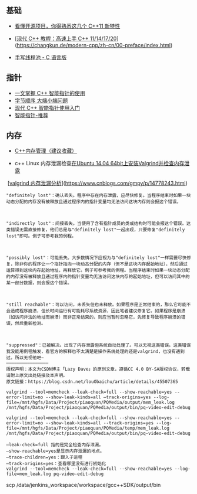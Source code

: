 

## 基础

- [看懂开源项目，你得熟悉这几个 C++11 新特性](https://mp.weixin.qq.com/s/0oATTaOvBkuvGbAIzc3zNw)

- [[现代 C++ 教程：高速上手 C++ 11/14/17/20](https://changkun.de/modern-cpp/)](https://changkun.de/modern-cpp/zh-cn/00-preface/index.html)
- [手写线程池 - C 语言版](https://mp.weixin.qq.com/s/e-cMA4T2t8b8-87fsEYtqQ)

## 指针

- [一文掌握 C++ 智能指针的使用](https://mp.weixin.qq.com/s/rAeIMQUhwpc6Or9NpocSZA)
- [字节顺序 大端小端问题](https://mp.weixin.qq.com/s/fDx4MvxxJNipOE1dM5KjNw)
- [现代 C++ 智能指针使用入门](https://mp.weixin.qq.com/s/HUlNc-SRN7srrHv78tkdkQ)
- [智能指针-推荐](https://mp.weixin.qq.com/s/Kq_3R5oeqizm2XAMORza_Q)



## 内存

- [C++内存管理（建议收藏）](https://mp.weixin.qq.com/s/nHcBDRLeFlMMX9b4Ws2THg)

- c++ Linux 内存泄漏检查[在Ubuntu 14.04 64bit上安装Valgrind并检查内存泄露](https://blog.csdn.net/tao_627/article/details/38304903)

​	[[valgrind 内存泄漏分析](https://www.cnblogs.com/gmpy/p/14778243.html)](https://www.cnblogs.com/gmpy/p/14778243.html)

```
"definitely lost"：确认丢失。程序中存在内存泄露，应尽快修复。当程序结束时如果一块动态分配的内存没有被释放且通过程序内的指针变量均无法访问这块内存则会报这个错误。

 

"indirectly lost"：间接丢失。当使用了含有指针成员的类或结构时可能会报这个错误。这类错误无需直接修复，他们总是与"definitely lost"一起出现，只要修复"definitely lost"即可。例子可参考我的例程。

 

"possibly lost"：可能丢失。大多数情况下应视为与"definitely lost"一样需要尽快修复，除非你的程序让一个指针指向一块动态分配的内存（但不是这块内存起始地址），然后通过运算得到这块内存起始地址，再释放它。例子可参考我的例程。当程序结束时如果一块动态分配的内存没有被释放且通过程序内的指针变量均无法访问这块内存的起始地址，但可以访问其中的某一部分数据，则会报这个错误。

 

"still reachable"：可以访问，未丢失但也未释放。如果程序是正常结束的，那么它可能不会造成程序崩溃，但长时间运行有可能耗尽系统资源，因此笔者建议修复它。如果程序是崩溃（如访问非法的地址而崩溃）而非正常结束的，则应当暂时忽略它，先修复导致程序崩溃的错误，然后重新检测。

 

"suppressed"：已被解决。出现了内存泄露但系统自动处理了。可以无视这类错误。这类错误我没能用例程触发，看官方的解释也不太清楚是操作系统处理的还是valgrind，也没有遇到过。所以无视他吧~
————————————————
版权声明：本文为CSDN博主「Lazy Dave」的原创文章，遵循CC 4.0 BY-SA版权协议，转载请附上原文出处链接及本声明。
原文链接：https://blog.csdn.net/louObaichu/article/details/45507365
```



```
valgrind --tool=memcheck --leak-check=full --show-reachable=yes --error-limit=no --show-leak-kinds=all –track-origins=yes --log-file=/mnt/hgfs/Data/Project/piaoquan/PQMedia/output/mem_leak.log /mnt/hgfs/Data/Project/piaoquan/PQMedia/output/bin/pq-video-edit-debug

valgrind --tool=memcheck --leak-check=full --show-reachable=yes --error-limit=no --show-leak-kinds=all --track-origins=yes --log-file=/mnt/hgfs/Data/Project/piaoquan/PQMedia/temp/mem_leak.log /mnt/hgfs/Data/Project/piaoquan/PQMedia/output/bin/pq-video-edit-debug

```

```
–leak-check=full 指的是完全检查内存泄漏。
–show-reachable=yes是显示内存泄漏的地点。
–trace-children=yes：跟入子进程
–track-origins=yes：查看哪里没有进行初始化
valgrind --tool=memcheck --leak-check=full --show-reachable=yes --log-file=mem_leak.log pq-video-edit-debug
```

scp /data/jenkins_workspace/workspace/gcc++SDK/output/bin



